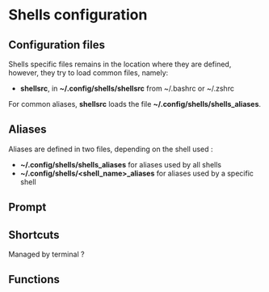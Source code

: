 # Shells configuration

## Configuration files

Shells specific files remains in the location where they are defined, however, they try to load common files, namely:
  - **shellsrc**, in **~/.config/shells/shellsrc** from ~/.bashrc or ~/.zshrc

For common aliases, **shellsrc** loads the file **~/.config/shells/shells_aliases**.

## Aliases

Aliases are defined in two files, depending on the shell used :
  - **~/.config/shells/shells_aliases** for aliases used by all shells
  - **~/.config/shells/<shell_name>_aliases** for aliases used by a specific shell
  
## Prompt

## Shortcuts
Managed by terminal ?

## Functions
